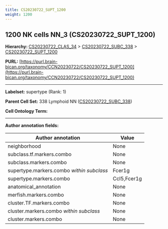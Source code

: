 ```yaml
---
title: CS20230722_SUPT_1200
weight: 1200
---
```

## 1200 NK cells NN_3 (CS20230722_SUPT_1200)
<b>Hierarchy: </b>
[CS20230722_CLAS_34](../CS20230722_CLAS_34) >
[CS20230722_SUBC_338](../CS20230722_SUBC_338) >
[CS20230722_SUPT_1200](../CS20230722_SUPT_1200)

**PURL:** [https://purl.brain-bican.org/taxonomy/CCN20230722/CS20230722_SUPT_1200](https://purl.brain-bican.org/taxonomy/CCN20230722/CS20230722_SUPT_1200)

---


**Labelset:** supertype (Rank: 1)

**Parent Cell Set:** 338 Lymphoid NN ([CS20230722_SUBC_338](../CS20230722_SUBC_338))



**Cell Ontology Term:** 

[MARKER GENES.]: #


---

[TRANSFERRED ANNOTATIONS.]: #


[AUTHOR ANNOTATION FIELDS.]: #


**Author annotation fields:**

| Author annotation | Value |
|-------------------|-------|
|neighborhood|None|
|subclass.tf.markers.combo|None|
|subclass.markers.combo|None|
|supertype.markers.combo _within subclass_|Fcer1g|
|supertype.markers.combo|Ccl5,Fcer1g|
|anatomical_annotation|None|
|merfish.markers.combo|None|
|cluster.TF.markers.combo|None|
|cluster.markers.combo _within subclass_|None|
|cluster.markers.combo|None|
